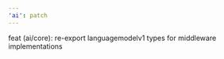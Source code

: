 ```yaml
---
'ai': patch
---
```


feat (ai/core): re-export languagemodelv1 types for middleware implementations
